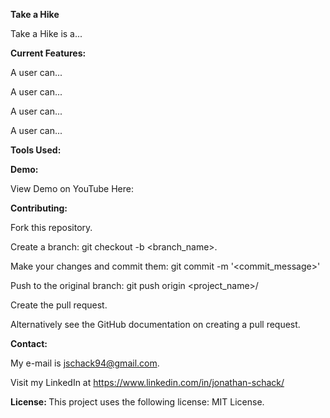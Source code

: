 <strong> Take a Hike </strong> <p>

Take a Hike is a... <p>



<strong> Current Features: </strong> <p>
A user can...<p>
A user can...<p>
A user can...<p>
A user can...<p>
  
<strong> Tools Used: </strong> <p>

<strong> Demo: </strong> <p>
View Demo on YouTube Here:

<strong> Contributing: </strong> <p>
Fork this repository. <p>
Create a branch: git checkout -b <branch_name>. <p>
Make your changes and commit them: git commit -m '<commit_message>' <p>
Push to the original branch: git push origin <project_name>/<location> <p>
Create the pull request. <p>
Alternatively see the GitHub documentation on creating a pull request.

<strong> Contact: </strong> <p>
My e-mail is jschack94@gmail.com. <p> Visit my LinkedIn at https://www.linkedin.com/in/jonathan-schack/

<strong> License: </strong>
This project uses the following license: MIT License.
